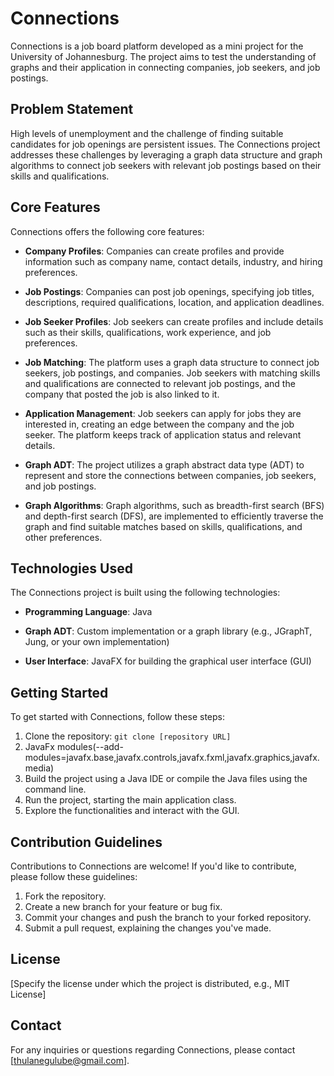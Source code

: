 # Connections

Connections is a job board platform developed as a mini project for the University of Johannesburg. The project aims to test the understanding of graphs and their application in connecting companies, job seekers, and job postings.

## Problem Statement

High levels of unemployment and the challenge of finding suitable candidates for job openings are persistent issues. The Connections project addresses these challenges by leveraging a graph data structure and graph algorithms to connect job seekers with relevant job postings based on their skills and qualifications.

## Core Features

Connections offers the following core features:

- **Company Profiles**: Companies can create profiles and provide information such as company name, contact details, industry, and hiring preferences.

- **Job Postings**: Companies can post job openings, specifying job titles, descriptions, required qualifications, location, and application deadlines.

- **Job Seeker Profiles**: Job seekers can create profiles and include details such as their skills, qualifications, work experience, and job preferences.

- **Job Matching**: The platform uses a graph data structure to connect job seekers, job postings, and companies. Job seekers with matching skills and qualifications are connected to relevant job postings, and the company that posted the job is also linked to it.

- **Application Management**: Job seekers can apply for jobs they are interested in, creating an edge between the company and the job seeker. The platform keeps track of application status and relevant details.

- **Graph ADT**: The project utilizes a graph abstract data type (ADT) to represent and store the connections between companies, job seekers, and job postings.

- **Graph Algorithms**: Graph algorithms, such as breadth-first search (BFS) and depth-first search (DFS), are implemented to efficiently traverse the graph and find suitable matches based on skills, qualifications, and other preferences.

## Technologies Used

The Connections project is built using the following technologies:

- **Programming Language**: Java

- **Graph ADT**: Custom implementation or a graph library (e.g., JGraphT, Jung, or your own implementation)

- **User Interface**: JavaFX for building the graphical user interface (GUI)

## Getting Started

To get started with Connections, follow these steps:

1. Clone the repository: `git clone [repository URL]`
2. JavaFx modules(--add-modules=javafx.base,javafx.controls,javafx.fxml,javafx.graphics,javafx.media)
3. Build the project using a Java IDE or compile the Java files using the command line.
4. Run the project, starting the main application class.
5. Explore the functionalities and interact with the GUI.

## Contribution Guidelines

Contributions to Connections are welcome! If you'd like to contribute, please follow these guidelines:

1. Fork the repository.
2. Create a new branch for your feature or bug fix.
3. Commit your changes and push the branch to your forked repository.
4. Submit a pull request, explaining the changes you've made.

## License

[Specify the license under which the project is distributed, e.g., MIT License]

## Contact

For any inquiries or questions regarding Connections, please contact [thulanegulube@gmail.com].

